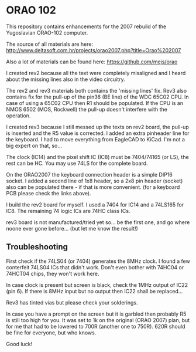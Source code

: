 # ORAO 102
This repository contains enhancements for the 2007 rebuild of the Yugoslavian ORAO-102 computer.

The source of all materials are here: http://www.deltasoft.com.hr/projects/orao2007.php?title=Orao%202007

Also a lot of materials can be found here: https://github.com/mejs/orao

I created rev2 because all the text were completely misaligned and I heard about the missing lines also in
the video circuitry.

The rev2 and rev3 materials both contains the 'missing lines' fix. Rev3 also contains fix for the pull-up of the 
pin36 (BE line) of the WDC 65C02 CPU. In case of using a 65C02 CPU then R1 should be populated. If the
CPU is an NMOS 6502 (MOS, Rockwell) the pull-up doesn't interfere with the operation. 

I created rev3 because I still messed up the texts on rev2 board, the pull-up is inserted and the R5 value is corrected.
I added an extra pinheader line for the keyboard. I had to move everything from EagleCAD to KiCad. I'm not a big
expert on that, so... 

The clock (IC14) and the pixel shift IC (IC8) must be 7404/74165 (or LS), the rest can be HC. You may use 74LS for the complete board. 

On the ORAO2007 the keyboard connection header is a simple DIP16 socket. I added a second line of 1x8 header, so
a 2x8 pin header (socket) also can be populated there - if that is more convenient. (for a keyboard PCB please
check the links above).

I build the rev2 board for myself. I used a 7404 for IC14 and a 74LS165 for IC8. The remaining 74 logic ICs are 74HC
class ICs.

rev3 board is not manufactured/tried yet so... be the first one, and go where noone ever gone before... (but let me know the result!)


## Troubleshooting
First check if the 74LS04 (or 7404) generates the 8MHz clock. I found a few conterfeit 74LS04 ICs that didn't work. 
Don't even bother with 74HC04 or 74HCT04 chips, they won't work here.

In case clock is present but screen is black, check the 1MHz output of IC22 (pin 6). If there is 8MHz input but no output
then IC22 shall be replaced...

Rev3 has tinted vias but please check your solderings. 

In case you have a prompt on the screen but it is garbled then probably R5 is still too high for you. It was set to
1k on the original (ORAO 2007) plan, but for me that had to be lowered to 700R (another one to 750R). 620R should be
fine for everyone, but who knows.


Good luck!
